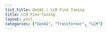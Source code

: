 ```yaml
---
list_title: GenAI | LLM Fine Tuning
title: LLM Fine Tuning
layout: post
categories: ["GenAI", "Transformer", "LLM"]
---
```

